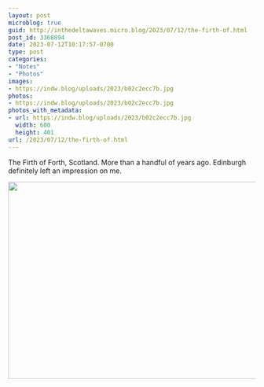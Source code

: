 ```yaml
---
layout: post
microblog: true
guid: http://inthedeltawaves.micro.blog/2023/07/12/the-firth-of.html
post_id: 3368894
date: 2023-07-12T10:17:57-0700
type: post
categories:
- "Notes"
- "Photos"
images:
- https://indw.blog/uploads/2023/b02c2ecc7b.jpg
photos:
- https://indw.blog/uploads/2023/b02c2ecc7b.jpg
photos_with_metadata:
- url: https://indw.blog/uploads/2023/b02c2ecc7b.jpg
  width: 600
  height: 401
url: /2023/07/12/the-firth-of.html
---
```

The Firth of Forth, Scotland. More than a handful of years ago. Edinburgh definitely left an impression on me. 

<img src="uploads/2023/b02c2ecc7b.jpg" width="600" height="401" alt="">
